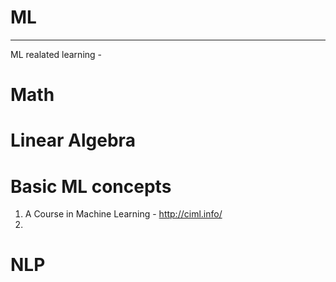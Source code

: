 # ML
-----
ML realated learning - 
 # Math
 # Linear Algebra 
 
 # Basic ML concepts 
1. A Course in Machine Learning - http://ciml.info/
2. 

# NLP 

